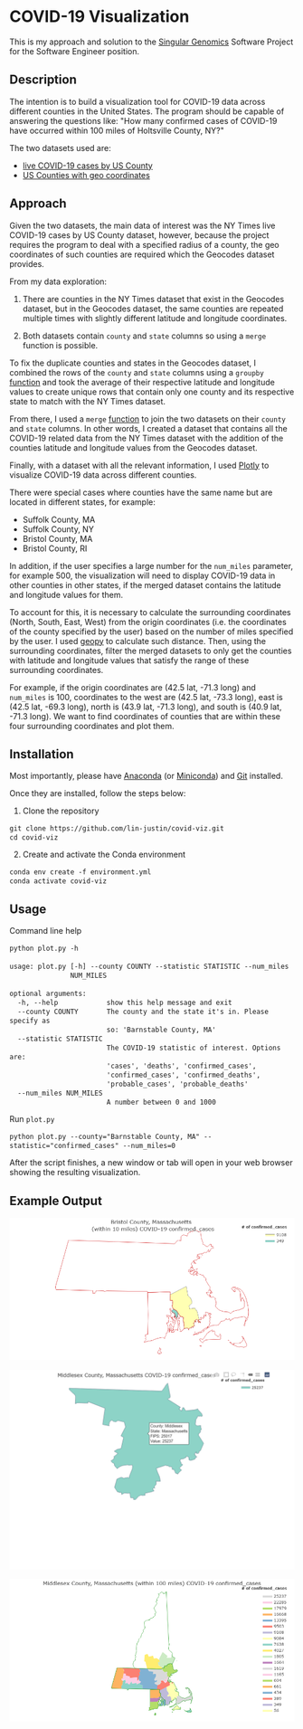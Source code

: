 # COVID-19 Visualization

This is my approach and solution to the [Singular Genomics](https://singulargenomics.com/) Software Project for the Software Engineer position.

## Description

The intention is to build a visualization tool for COVID-19 data across different counties in the United States. The program should be capable of answering the questions like: "How many confirmed cases of COVID-19 have occurred within 100 miles of Holtsville County, NY?"

The two datasets used are:

- [live COVID-19 cases by US County](https://github.com/nytimes/covid-19-data/blob/master/live/us-counties.csv)
- [US Counties with geo coordinates](https://data.healthcare.gov/dataset/Geocodes-USA-with-Counties/52wv-g36k)

## Approach

Given the two datasets, the main data of interest was the NY Times live COVID-19 cases by US County dataset, however, because the project requires the program to deal with a specified radius of a county, the geo coordinates of such counties are required which the Geocodes dataset provides. 

From my data exploration:

1. There are counties in the NY Times dataset that exist in the Geocodes dataset, but in the Geocodes dataset, the same counties are repeated multiple times with slightly different latitude and longitude coordinates. 

2. Both datasets contain `county` and `state` columns so using a `merge` function is possible. 

To fix the duplicate counties and states in the Geocodes dataset, I combined the rows of the `county` and `state` columns using a `groupby` [function](https://pandas.pydata.org/pandas-docs/stable/reference/api/pandas.DataFrame.groupby.html) and took the average of their respective latitude and longitude values to create unique rows that contain only one county and its respective state to match with the NY Times dataset.

From there, I used a `merge` [function](https://pandas.pydata.org/pandas-docs/stable/reference/api/pandas.DataFrame.merge.html) to join the two datasets on their `county` and `state` columns. In other words, I created a dataset that contains all the COVID-19 related data from the NY Times dataset with the addition of the counties latitude and longitude values from the Geocodes dataset.

Finally, with a dataset with all the relevant information, I used [Plotly](https://plotly.com/python/county-choropleth/) to visualize COVID-19 data across different counties.

There were special cases where counties have the same name but are located in different states, for example: 

- Suffolk County, MA
- Suffolk County, NY
- Bristol County, MA
- Bristol County, RI

In addition, if the user specifies a large number for the `num_miles` parameter, for example 500, the visualization will need to display COVID-19 data in other counties in other states, if the merged dataset contains the latitude and longitude values for them. 

To account for this, it is necessary to calculate the surrounding coordinates (North, South, East, West) from the origin coordinates (i.e. the coordinates of the county specified by the user) based on the number of miles specified by the user. I used [geopy](https://geopy.readthedocs.io/en/stable/#module-geopy.distance) to calculate such distance. Then, using the surrounding coordinates, filter the merged datasets to only get the counties with latitude and longitude values that satisfy the range of these surrounding coordinates. 

For example, if the origin coordinates are (42.5 lat, -71.3 long) and `num_miles` is 100, coordinates to the west are (42.5 lat, -73.3 long), east is (42.5 lat, -69.3 long), north is (43.9 lat, -71.3 long), and south is (40.9 lat, -71.3 long). We want to find coordinates of counties that are within these four surrounding coordinates and plot them.

## Installation

Most importantly, please have [Anaconda](https://docs.anaconda.com/anaconda/install/) (or [Miniconda](https://docs.conda.io/en/latest/miniconda.html)) and [Git](https://git-scm.com/downloads) installed.

Once they are installed, follow the steps below:

1. Clone the repository

```
git clone https://github.com/lin-justin/covid-viz.git
cd covid-viz
```

2. Create and activate the Conda environment

```
conda env create -f environment.yml
conda activate covid-viz
```

## Usage

Command line help

```
python plot.py -h

usage: plot.py [-h] --county COUNTY --statistic STATISTIC --num_miles
               NUM_MILES

optional arguments:
  -h, --help            show this help message and exit
  --county COUNTY       The county and the state it's in. Please specify as
                        so: 'Barnstable County, MA'
  --statistic STATISTIC
                        The COVID-19 statistic of interest. Options are:
                        'cases', 'deaths', 'confirmed_cases',
                        'confirmed_cases', 'confirmed_deaths',
                        'probable_cases', 'probable_deaths'
  --num_miles NUM_MILES
                        A number between 0 and 1000
```

Run `plot.py`

```
python plot.py --county="Barnstable County, MA" --statistic="confirmed_cases" --num_miles=0
```

After the script finishes, a new window or tab will open in your web browser showing the resulting visualization.

## Example Output

![picture alt](https://github.com/lin-justin/covid-viz/blob/master/results/bristol_county_ma_10_miles.png)

![picture alt](https://github.com/lin-justin/covid-viz/blob/master/results/middlesex_county_ma_9_miles.png)

![picture alt](https://github.com/lin-justin/covid-viz/blob/master/results/middlesex_county_ma_100_miles.png)
